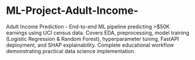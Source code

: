 # ML-Project-Adult-Income-
Adult Income Prediction - End-to-end ML pipeline predicting >$50K earnings using UCI census data. Covers EDA, preprocessing, model training (Logistic Regression &amp; Random Forest), hyperparameter tuning, FastAPI deployment, and SHAP explainability. Complete educational workflow demonstrating practical data science implementation.
